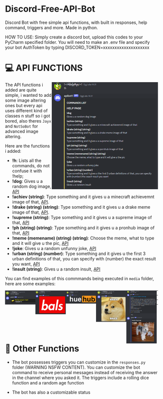 # Discord-Free-API-Bot
Discord Bot with free simple api functions, with built in responses, help command, triggers and more. Made in python.

HOW TO USE: Simply create a discord bot, upload this codes to your PyCharm specified folder. You will need to make an .env file and specify your bot AuthToken by typing DISCORD_TOKEN=xxxxxxxxxxxxxxxxxxxx

# 💻 API FUNCTIONS
<img align="right" src="https://github.com/Hue-Jhan/Discord-Free-API-Bot/blob/main/media/apibot%20h.png" width="350" />

The API functions i added are quite simple, i wanted to add some image altering ones but every api uses different kind of classes n stuff so i got bored, also theres `Jayx` and `NotSoBot` for advanced image altering.

Here are the functions i added:

- **!h**: Lists all the commands, do not confuse it with !help;
- **!dog**: Gives u a random dog image, [API](https://dog.ceo/api/breeds/image/random)  <!-- <img align="center" src="https://github.com/Hue-Jhan/Discord-Free-API-Bot/blob/main/media/apibot%20dog.png" width="100" /> --> 
- **!achiev (string)**: Type something and it gives u a minecraft achievemnt image of that, [API](https://api.alexflipnote.dev/achievement?text=xd).
- **!drake (string) (string)**: Type something and it gives u a drake meme image of that, [API](https://frenchnoodles.xyz/api/endpoints/drake/?text1=bals&text2=balz).
- **!supreme (string)**: Type something and it gives u a supreme image of that, [API](https://api.alexflipnote.dev/supreme?text=sium)
- **!ph (string) (string)**: Type something and it gives u a pronhub image of that, [API](https://api.alexflipnote.dev/pornhub?text=xd&text2=lel)
- **!meme (memename) (string) (string)**: Choose the meme, what to type and it will give u the pic, [API](https://api.memegen.link/images/)
- **!joke**: Gives u a random unfunny joke, [API](https://official-joke-api.appspot.com/jokes/random)
- **!urban (string) (number)**: Type something and it gives u the first 3 urban definitions of that, you can specify with (number) the exact result you want, [API](https://api.urbandictionary.com/v0/define?term=kek)
- **!insult (string)**: Gives u a random insult, [API](https://evilinsult.com/generate_insult.php?lang=en&type=json)

You can find examples of this commmands being executed in `media` folder, here are some examples:

<img align="left" src="https://github.com/Hue-Jhan/Discord-Free-API-Bot/blob/main/media/apibot%20achiev.png" width="100" />
<img align="left" src="https://github.com/Hue-Jhan/Discord-Free-API-Bot/blob/main/media/apibot%20supreme.png" width="100" />
<img align="left" src="https://github.com/Hue-Jhan/Discord-Free-API-Bot/blob/main/media/apibot%20ph.png" width="100" />
<img align="left" src="https://github.com/Hue-Jhan/Discord-Free-API-Bot/blob/main/media/apibot%20meme.png" width="100" />
<img align="left" src="https://github.com/Hue-Jhan/Discord-Free-API-Bot/blob/main/media/apibot%20urban.png" width="100" />
<img align="left" src="https://github.com/Hue-Jhan/Discord-Free-API-Bot/blob/main/media/apibot%20dog.png" width="100" />

---

---

---

---
<p>   </p>
<p>   </p>
<p>   </p>

# 🔧 Other Functions

- The bot possesses triggers you can customize in the `responses.py` folder (WARNING NSFW CONTENT).
You can customize the bot command to receive personal messages instead of receiving the answer in the channel where you asked it.
The triggers include a rolling dice function and a random age function

- The bot has also a customizable status
